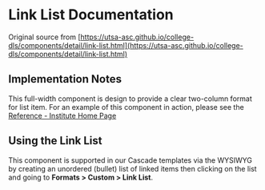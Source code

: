 # Link List Documentation

Original source from [https://utsa-asc.github.io/college-dls/components/detail/link-list.html](https://utsa-asc.github.io/college-dls/components/detail/link-list.html)
## Implementation Notes

This full-width component is design to provide a clear two-column format for list item.  For an example of this component in action, please see the [Reference - Institute Home Page](institute-home-page)

## Using the Link List

This component is supported in our Cascade templates via the WYSIWYG by creating an unordered (bullet) list of linked items then clicking on the list and going to **Formats > Custom > Link List**.